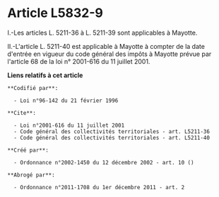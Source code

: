 # Article L5832-9

I.-Les articles L. 5211-36 à L. 5211-39 sont applicables à Mayotte. 

II.-L'article L. 5211-40 est applicable à Mayotte à compter de la date d'entrée en vigueur du code général des impôts à
Mayotte prévue par l'article 68 de la loi n° 2001-616 du 11 juillet 2001.

**Liens relatifs à cet article**

	**Codifié par**:

	  - Loi n°96-142 du 21 février 1996

	**Cite**:

	  - Loi n°2001-616 du 11 juillet 2001
	  - Code général des collectivités territoriales - art. L5211-36
	  - Code général des collectivités territoriales - art. L5211-40

	**Créé par**:

	  - Ordonnance n°2002-1450 du 12 décembre 2002 - art. 10 ()

	**Abrogé par**:

	  - Ordonnance n°2011-1708 du 1er décembre 2011 - art. 2
